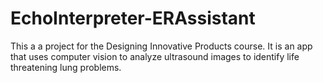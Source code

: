 # EchoInterpreter-ERAssistant
This a a project for the Designing Innovative Products course. It is an app that uses computer vision to analyze ultrasound images to identify life threatening lung problems.

